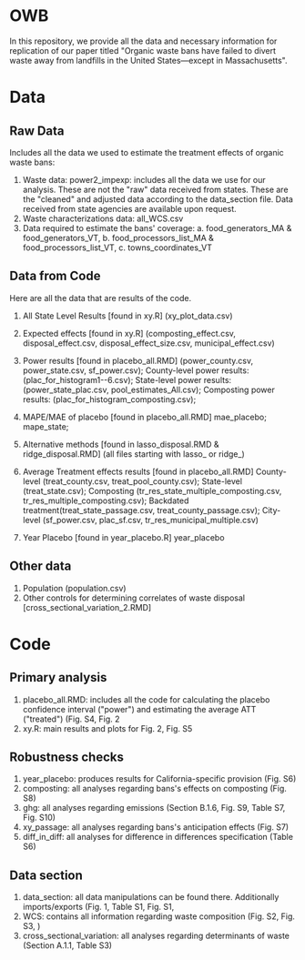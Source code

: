 # OWB

In this repository, we provide all the data and necessary information for replication of our paper titled "Organic waste bans have failed to divert waste away from landfills in the United States—except in Massachusetts".

# Data 

## Raw Data 

Includes all the data we used to estimate the treatment effects of organic waste bans: 
1. Waste data: power2_impexp: includes all the data we use for our analysis. These are not the "raw" data received from states. These are the "cleaned" and adjusted data according to the data_section file. Data received from state agencies are available upon request. 
2. Waste characterizations data: all_WCS.csv
3. Data required to estimate the bans' coverage: a. food_generators_MA & food_generators_VT, b. food_processors_list_MA & food_processors_list_VT, c. towns_coordinates_VT
## Data from Code

Here are all the data that are results of the code. 

1. All State Level Results [found in xy.R] (xy_plot_data.csv)

2. Expected effects [found in xy.R] (composting_effect.csv, disposal_effect.csv, disposal_effect_size.csv, municipal_effect.csv)
   
3. Power results [found in placebo_all.RMD] (power_county.csv, power_state.csv, sf_power.csv);
   County-level power results: (plac_for_histogram1--6.csv);
   State-level power results: (power_state_plac.csv, pool_estimates_All.csv);
   Composting power results: (plac_for_histogram_composting.csv);
   

5. MAPE/MAE of placebo [found in placebo_all.RMD] 
   mae_placebo;
   mape_state;
   
6. Alternative methods [found in lasso_disposal.RMD & ridge_disposal.RMD] (all files starting with lasso_ or ridge_)

7. Average Treatment effects results [found in placebo_all.RMD] 
   County-level (treat_county.csv, treat_pool_county.csv);
   State-level (treat_state.csv);
   Composting (tr_res_state_multiple_composting.csv, tr_res_multiple_composting.csv);
   Backdated treatment(treat_state_passage.csv, treat_county_passage.csv);
   City-level (sf_power.csv, plac_sf.csv, tr_res_municipal_multiple.csv)

8. Year Placebo [found in year_placebo.R] 
   year_placebo

## Other data 
1. Population (population.csv)
2. Other controls for determining correlates of waste disposal [cross_sectional_variation_2.RMD]

# Code

## Primary analysis
1. placebo_all.RMD: includes all the code for calculating the placebo confidence interval ("power") and estimating the average ATT ("treated") (Fig. S4, Fig. 2
2. xy.R: main results and plots for Fig. 2, Fig. S5
## Robustness checks
1. year_placebo: produces results for California-specific provision (Fig. S6)
2. composting: all analyses regarding bans's effects on composting (Fig. S8)
3. ghg: all analyses regarding emissions (Section B.1.6, Fig. S9, Table S7, Fig. S10)
4. xy_passage: all analyses regarding bans's anticipation effects (Fig. S7)
5. diff_in_diff: all analyses for difference in differences specification (Table S6)
## Data section
1. data_section: all data manipulations can be found there. Additionally imports/exports (Fig. 1, Table S1, Fig. S1,
2. WCS: contains all information regarding waste composition (Fig. S2, Fig. S3, )
3. cross_sectional_variation: all analyses regarding determinants of waste (Section A.1.1, Table S3)

